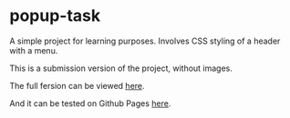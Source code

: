 # popup-task

A simple project for learning purposes. Involves CSS styling of a header with a menu.

This is a submission version of the project, without images.

The full fersion can be viewed [here](https://github.com/yaripey/popup-task).

And it can be tested on Github Pages [here](https://yaripey.github.io/popup-task/).
